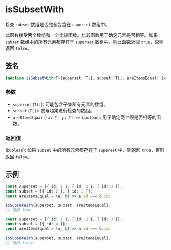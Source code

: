 # isSubsetWith

检查 `subset` 数组是否完全包含在 `superset` 数组中。

此函数接受两个数组和一个比较函数。比较函数用于确定元素是否相等。如果 `subset` 数组中的所有元素都存在于 `superset` 数组中，则此函数返回 `true`，否则返回 `false`。

## 签名

```typescript
function isSubsetWith<T>(superset: T[], subset: T[], areItemsEqual: (x: T, y: T) => boolean): boolean;
```

### 参数

- `superset` (`T[]`): 可能包含子集所有元素的数组。
- `subset` (`T[]`): 要与超集进行检查的数组。
- `areItemsEqual` (`(x: T, y: T) => boolean`): 用于确定两个项是否相等的函数。

### 返回值

(`boolean`): 如果 `subset` 中的所有元素都存在于 `superset` 中，则返回 `true`，否则返回 `false`。

## 示例

```typescript
const superset = [{ id: 1 }, { id: 2 }, { id: 3 }];
const subset = [{ id: 2 }, { id: 1 }];
const areItemsEqual = (a, b) => a.id === b.id;

isSubsetWith(superset, subset, areItemsEqual);
// 返回 true

const superset = [{ id: 1 }, { id: 2 }, { id: 3 }];
const subset = [{ id: 4 }];
const areItemsEqual = (a, b) => a.id === b.id;

isSubsetWith(superset, subset, areItemsEqual);
// 返回 false
```
